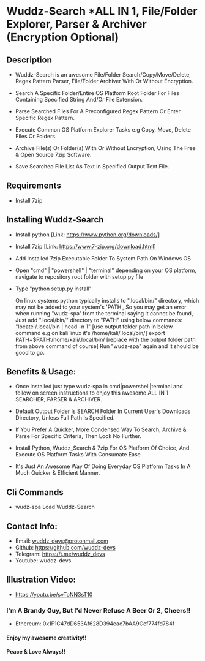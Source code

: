# Wuddz-Search *ALL IN 1, File/Folder Explorer, Parser & Archiver (Encryption Optional)


## Description
- Wuddz-Search is an awesome File/Folder Search/Copy/Move/Delete, Regex Pattern Parser, File/Folder Archiver With Or Without Encryption. 

- Search A Specific Folder/Entire OS Platform Root Folder For Files Containing Specified String And/Or File Extension.
 
- Parse Searched Files For A Preconfigured Regex Pattern Or Enter Specific Regex Pattern.
  
- Execute Common OS Platform Explorer Tasks e.g Copy, Move, Delete Files Or Folders.
  
- Archive File(s) Or Folder(s) With Or Without Encryption, Using The Free & Open Source 7zip Software.

- Save Searched File List As Text In Specified Output Text File.


## Requirements
- Install 7zip


## Installing Wuddz-Search
- Install python  [Link: https://www.python.org/downloads/]

- Install 7zip  [Link: https://www.7-zip.org/download.html]

- Add Installed 7zip Executable Folder To System Path On Windows OS

- Open "cmd" | "powershell" | "terminal" depending on your OS platform, navigate to repository root folder with setup.py file

- Type "python setup.py install"

  On linux systems python typically installs to ".local/bin/" directory, which may not be added to your system's 'PATH',
  So you may get an error when running "wudz-spa' from the terminal saying it cannot be found,
  Just add ".local/bin/" directory to "PATH" using below commands:
  "locate /.local/bin | head -n 1"           [use output folder path in below command e.g on kali linux it's /home/kali/.local/bin/]
  export PATH=$PATH:/home/kali/.local/bin/   [replace with the output folder path from above command of course]
  Run "wudz-spa" again and it should be good to go.


## Benefits & Usage:
- Once installed just type wudz-spa in cmd|powershell|terminal and follow on screen instructions to enjoy this awesome ALL IN 1 SEARCHER, PARSER & ARCHIVER.

- Default Output Folder Is SEARCH Folder In Current User's Downloads Directory, Unless Full Path Is Specified.

- If You Prefer A Quicker, More Condensed Way To Search, Archive & Parse For Specific Criteria, Then Look No Further.

- Install Python, Wuddz_Search & 7zip For OS Platform Of Choice, And Execute OS Platform Tasks With Consumate Ease

- It's Just An Awesome Way Of Doing Everyday OS Platform Tasks In A Much Quicker & Efficient Manner.


## Cli Commands
- wudz-spa   Load Wuddz-Search


## Contact Info:
- Email:     wuddz_devs@protonmail.com                                                              
- Github:    https://github.com/wuddz-devs                                                          
- Telegram:  https://t.me/wuddz_devs
- Youtube:   wuddz-devs


## Illustration Video:
- https://youtu.be/svToNN3sT10


### I'm A Brandy Guy, But I'd Never Refuse A Beer Or 2, Cheers!!
- Ethereum: 0x1F1C47dD653Af628D394eac7bAA9Ccf774fd784f


#### Enjoy my awesome creativity!!
#### Peace & Love Always!!
